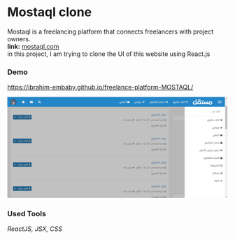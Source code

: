 # Mostaql clone

Mostaql is a freelancing platform that connects freelancers with project owners.\
**link:** [mostaql.com](mostaql.com)\
in this project, I am trying to clone the UI of this website using React.js

### Demo
<a href="https://ibrahim-embaby.github.io/freelance-platform-MOSTAQL/
" target="_blank">https://ibrahim-embaby.github.io/freelance-platform-MOSTAQL/
</a>

<img src="./public/assets/mostaql_ui.png"/>

### Used Tools
<em> ReactJS, JSX, CSS 